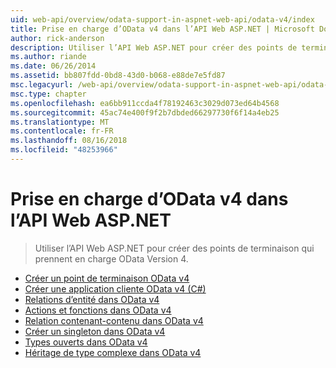 ```yaml
---
uid: web-api/overview/odata-support-in-aspnet-web-api/odata-v4/index
title: Prise en charge d’OData v4 dans l’API Web ASP.NET | Microsoft Docs
author: rick-anderson
description: Utiliser l’API Web ASP.NET pour créer des points de terminaison qui prennent en charge OData Version 4.
ms.author: riande
ms.date: 06/26/2014
ms.assetid: bb807fdd-0bd8-43d0-b068-e88de7e5fd87
msc.legacyurl: /web-api/overview/odata-support-in-aspnet-web-api/odata-v4
msc.type: chapter
ms.openlocfilehash: ea6bb911ccda4f78192463c3029d073ed64b4568
ms.sourcegitcommit: 45ac74e400f9f2b7dbded66297730f6f14a4eb25
ms.translationtype: MT
ms.contentlocale: fr-FR
ms.lasthandoff: 08/16/2018
ms.locfileid: "48253966"
---
```

<a name="supporting-odata-v4-in-aspnet-web-api"></a>Prise en charge d’OData v4 dans l’API Web ASP.NET
====================
> Utiliser l’API Web ASP.NET pour créer des points de terminaison qui prennent en charge OData Version 4.


- [Créer un point de terminaison OData v4](create-an-odata-v4-endpoint.md)
- [Créer une application cliente OData v4 (C#)](create-an-odata-v4-client-app.md)
- [Relations d’entité dans OData v4](entity-relations-in-odata-v4.md)
- [Actions et fonctions dans OData v4](odata-actions-and-functions.md)
- [Relation contenant-contenu dans OData v4](odata-containment-in-web-api-22.md)
- [Créer un singleton dans OData v4](using-a-singleton-in-an-odata-endpoint-in-web-api-22.md)
- [Types ouverts dans OData v4](use-open-types-in-odata-v4.md)
- [Héritage de type complexe dans OData v4](complex-type-inheritance-in-odata-v4.md)
